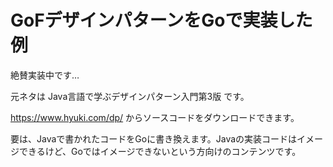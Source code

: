 # GoFデザインパターンをGoで実装した例

絶賛実装中です…

元ネタは Java言語で学ぶデザインパターン入門第3版 です。

https://www.hyuki.com/dp/ からソースコードをダウンロードできます。

要は、Javaで書かれたコードをGoに書き換えます。Javaの実装コードはイメージできるけど、Goではイメージできないという方向けのコンテンツです。